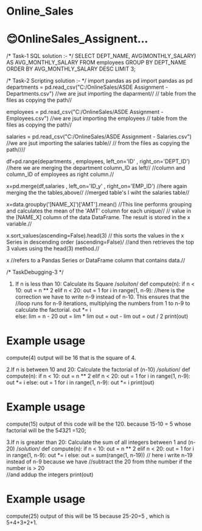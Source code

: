 # Online_Sales
# 😊OnlineSales_Assignent...


/*   Task-1 SQL solution :-   */ 
SELECT DEPT_NAME, AVG(MONTHLY_SALARY) AS AVG_MONTHLY_SALARY
FROM employees
GROUP BY DEPT_NAME
ORDER BY AVG_MONTHLY_SALARY DESC
LIMIT 3;


/*   Task-2 Scripting solution :-    */
import pandas as pd
import pandas as pd
departments = pd.read_csv("C:/OnlineSales/ASDE Assignment - Departments.csv")  //we are jsut importing the daparment//
                                                                               // table from the files as copying the path// 

employees = pd.read_csv("C:/OnlineSales/ASDE Assignment - Employees.csv")  //we are jsut importing the employees //
                                                                            table from the files as copying the path//

salaries = pd.read_csv("C:/OnlineSales/ASDE Assignment - Salaries.csv")  //we are jsut importing the salaries table//
                                                                          // from the files as copying the path////

df=pd.range(departments , employees, left_on='ID' , right_on='DEPT_ID') //here we are merging the department column_ID as left//
                                                                        //column and column_ID of employees as right column.//

x=pd.merge(df,salaries , left_on='ID_y' , right_on='EMP_ID') //here again merging the the tables,above//
                                                             //merged table's l wiht the salaries table//

x=data.groupby('[NAME_X]')['AMT'].mean()  //This line performs grouping and calculates the mean of the 'AMT' column for each unique//
                                         // value in the [NAME_X] column of the data DataFrame. The result is stored in the x variable.//

x.sort_values(ascending=False).head(3) // this sorts the values in the x Series in descending order (ascending=False)/
                                       //and then retrieves the top 3 values using the head(3) method.//       

x //refers to a Pandas Series or DataFrame column that contains data.//

/*    TaskDebugging-3    */

1. If n is less than 10: Calculate its Square
  /*soluiton*/
def compute(n):
    if n < 10:
        out = n ** 2
    elif n < 20:
        out = 1
        for i in range(1, n-9):  //here is the correction we have to write n-9 instead of n-10. This ensures that the 
                        //loop runs for n-9 iterations, multiplying the numbers from 1 to n-9 to calculate the factorial.
          out *= i                
    else:
        lim = n - 20
        out = lim * lim
        out = out - lim
        out = out / 2 
    print(out)

# Example usage
compute(4)
output will be 16 that is the square of 4.


2.If n is between 10 and 20: Calculate the factorial of (n-10)
  */solution*/
def compute(n):
    if n < 10:
        out = n ** 2
    elif n < 20:
        out = 1
        for i in range(1, n-9):
            out *= i
    else:
        out = 1
        for i in range(1, n-9):
            out *= i
    print(out)

# Example usage
compute(15)
output of this code will be the 120. because 15-10 = 5 whose factorial will be the 5*4*3*2*1 =120;


3.If n is greater than 20: Calculate the sum of all integers between 1 and (n-20)
/*solution*/
def compute(n):
    if n < 10:
        out = n ** 2
    elif n < 20:
        out = 1
        for i in range(1, n-9):
            out *= i
    else:
        out = sum(range(1, n-19))  // here i write n-19 instead of n-9 because we have 
                                   //subtract the 20 from thhe number if the number is > 20   
                                    //and addup the integers
    print(out)

# Example usage
compute(25)
output of this will be 15 because 25-20=5 , which is 5+4+3+2+1.

<!-----------------------------------------------------------------Thanks------------------------------------------------------------------>



